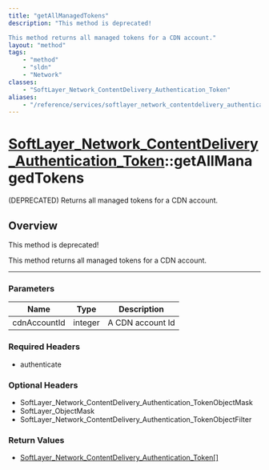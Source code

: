 ```yaml
---
title: "getAllManagedTokens"
description: "This method is deprecated! 

This method returns all managed tokens for a CDN account."
layout: "method"
tags:
    - "method"
    - "sldn"
    - "Network"
classes:
    - "SoftLayer_Network_ContentDelivery_Authentication_Token"
aliases:
    - "/reference/services/softlayer_network_contentdelivery_authentication_token/getAllManagedTokens"
---
```

# [SoftLayer_Network_ContentDelivery_Authentication_Token](/reference/services/SoftLayer_Network_ContentDelivery_Authentication_Token)::getAllManagedTokens

(DEPRECATED) Returns all managed tokens for a CDN account.


## Overview 
This method is deprecated! 

This method returns all managed tokens for a CDN account. 

-----

### Parameters 
|Name | Type | Description |
| --- | --- | --- |
|cdnAccountId| integer| A CDN account Id|


### Required Headers
* authenticate


### Optional Headers
* SoftLayer_Network_ContentDelivery_Authentication_TokenObjectMask
* SoftLayer_ObjectMask
* SoftLayer_Network_ContentDelivery_Authentication_TokenObjectFilter

### Return Values
* <a href='/reference/datatypes/SoftLayer_Network_ContentDelivery_Authentication_Token'>SoftLayer_Network_ContentDelivery_Authentication_Token[] </a>




